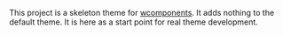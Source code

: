 This project is a skeleton theme for [wcomponents](https://github.com/bordertech/wcomponents).
It adds nothing to the default theme. It is here as a start point for real theme development.

